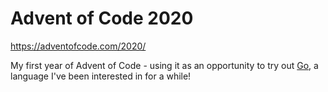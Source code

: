 # Advent of Code 2020
https://adventofcode.com/2020/

My first year of Advent of Code - using it as an opportunity to try out [Go](https://golang.org/), a language I've been interested in for a while!
